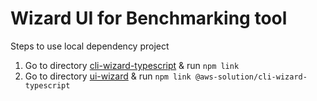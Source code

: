 # Wizard UI for Benchmarking tool

Steps to use local dependency project
1. Go to directory [cli-wizard-typescript](../cli-wizard-typescript) & run `npm link`
2. Go to directory [ui-wizard](./) & run `npm link @aws-solution/cli-wizard-typescript`